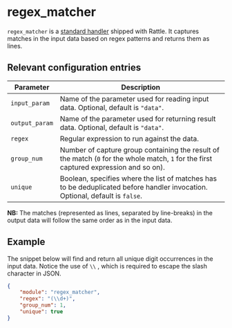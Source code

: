 # regex_matcher

`regex_matcher` is a [standard handler](index.md) shipped with Rattle. It captures matches in the input data based on regex patterns and returns them as lines.

## Relevant configuration entries

| Parameter    | Description                                                                                           |
|--------------|-------------------------------------------------------------------------------------------------------|
|`input_param` |Name of the parameter used for reading input data. Optional, default is `"data"`.|
|`output_param`|Name of the parameter used for returning result data. Optional, default is `"data"`.|
|`regex`       |Regular expression to run against the data.|
|`group_num`   |Number of capture group containing the result of the match (`0` for the whole match, `1` for the first captured expression and so on).|
|`unique`      |Boolean, specifies where the list of matches has to be deduplicated before handler invocation. Optional, default is `false`.|

**NB:** The matches (represented as lines, separated by line-breaks) in the output data will follow the same order as in the input data.

## Example

The snippet below will find and return all unique digit occurrences in the input data. Notice the use of `\\` , which is required to escape the slash character in JSON.

```json
{
    "module": "regex_matcher",
    "regex": "(\\d+)",
    "group_num": 1,
    "unique": true
}
```
